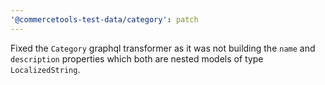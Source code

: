 ```yaml
---
'@commercetools-test-data/category': patch
---
```


Fixed the `Category` graphql transformer as it was not building the `name` and `description` properties which both are nested models of type `LocalizedString`.

